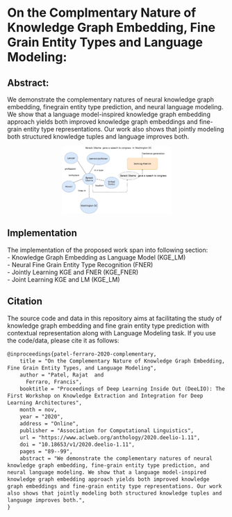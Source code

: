 # On the Complmentary Nature of Knowledge Graph Embedding, Fine Grain Entity Types and Language Modeling:

## Abstract:
We demonstrate the complementary natures of neural knowledge graph embedding, finegrain entity type prediction, and neural language modeling. We show that a language
model-inspired knowledge graph embedding approach yields both improved knowledge graph embeddings and fine-grain entity type
representations. Our work also shows that jointly modeling both structured knowledge tuples and language improves both.

<p align="center">
<img src="img/introduction-KGE_LM_FNER.jpg" alt="logo" width="50%"/>
</p>


## Implementation
The implementation of the proposed work span into following section: \
    - Knowledge Graph Embedding as Language Model (KGE_LM) \
    - Neural Fine Grain Entity Type Recognition (FNER) \
    - Jointly Learning KGE and FNER (KGE_FNER)\
    - Joint Learning KGE and LM (KGE_LM)
    
## Citation
The source code and data in this repository aims at facilitating the study of knowledge graph embedding and fine grain entity type prediction with contextual representation along with Language Modeling task. If you use the code/data, please cite it as follows:
```shell script
@inproceedings{patel-ferraro-2020-complementary,
    title = "On the Complementary Nature of Knowledge Graph Embedding, Fine Grain Entity Types, and Language Modeling",
    author = "Patel, Rajat  and
      Ferraro, Francis",
    booktitle = "Proceedings of Deep Learning Inside Out (DeeLIO): The First Workshop on Knowledge Extraction and Integration for Deep Learning Architectures",
    month = nov,
    year = "2020",
    address = "Online",
    publisher = "Association for Computational Linguistics",
    url = "https://www.aclweb.org/anthology/2020.deelio-1.11",
    doi = "10.18653/v1/2020.deelio-1.11",
    pages = "89--99",
    abstract = "We demonstrate the complementary natures of neural knowledge graph embedding, fine-grain entity type prediction, and neural language modeling. We show that a language model-inspired knowledge graph embedding approach yields both improved knowledge graph embeddings and fine-grain entity type representations. Our work also shows that jointly modeling both structured knowledge tuples and language improves both.",
}
```


  
